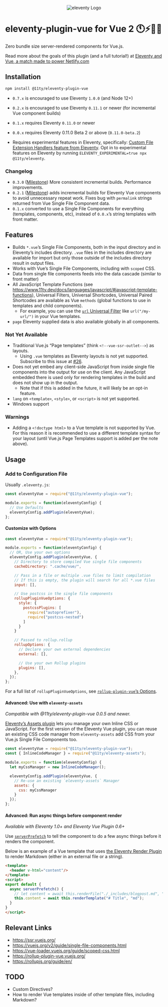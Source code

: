 <p align="center"><img src="https://www.11ty.dev/img/logo-github.png" alt="eleventy Logo"></p>

# eleventy-plugin-vue for Vue 2 🕚⚡️🎈🐀

Zero bundle size server-rendered components for Vue.js.

Read more about the goals of this plugin (and a full tutorial!) at [Eleventy and Vue, a match made to power Netlify.com](https://www.netlify.com/blog/2020/09/18/eleventy-and-vue-a-match-made-to-power-netlify.com/)

## Installation

```sh
npm install @11ty/eleventy-plugin-vue
```

* `0.7.x` is encouraged to use Eleventy `1.0.0` (and Node 12+)
* `0.2.x` is encouraged to use Eleventy `0.11.1` or newer (for incremental Vue component builds)
* `0.1.x` requires Eleventy `0.11.0` or newer
* `0.0.x` requires Eleventy 0.11.0 Beta 2 or above (`0.11.0-beta.2`)

* Requires experimental features in Eleventy, specifically: [Custom File Extension Handlers feature from Eleventy](https://github.com/11ty/eleventy/issues/117). Opt in to experimental features on Eleventy by running `ELEVENTY_EXPERIMENTAL=true npx @11ty/eleventy`.

### Changelog

* `0.3.0` ([Milestone](https://github.com/11ty/eleventy-plugin-vue/milestone/3?closed=1)) More consistent incremental builds. Performance improvements.
* `0.2.1` ([Milestone](https://github.com/11ty/eleventy-plugin-vue/milestone/2?closed=1)) adds incremental builds for Eleventy Vue components to avoid unnecessary repeat work. Fixes bug with `permalink` strings returned from Vue Single File Component data.
* `0.1.x` converted to use a Single File Components for everything (templates, components, etc), instead of `0.0.x`’s string templates with front matter.

## Features

* Builds `*.vue`’s Single File Components, both in the input directory and in Eleventy’s includes directory. `.vue` files in the includes directory are available for import but only those outside of the includes directory result in output files.
* Works with Vue’s Single File Components, including with `scoped` CSS.
* Data from single file components feeds into the data cascade (similar to front matter)
* All JavaScript Template Functions (see https://www.11ty.dev/docs/languages/javascript/#javascript-template-functions), Universal Filters, Universal Shortcodes, Universal Paired Shortcodes are available as Vue `methods` (global functions to use in templates and child components). 
  * For example, you can  use the [`url` Universal Filter](https://www.11ty.dev/docs/filters/url/) like `url("/my-url/")` in your Vue templates.
* `page` Eleventy supplied data is also available globally in all components.

### Not Yet Available

* Traditional Vue.js “Page templates” (think `<!--vue-ssr-outlet-->`) as layouts.
  * Using `.vue` templates as Eleventy layouts is not yet supported. Subscribe to this issue at [#26](https://github.com/11ty/eleventy-plugin-vue/issues/26).
* Does not yet embed any client-side JavaScript from inside single file components into the output for use on the client. Any JavaScript embedded there is used only for rendering templates in the build and does not show up in the output.
  * Note that if this is added in the future, it will likely be an opt-in feature.
* `lang` on `<template>`, `<style>`, or `<script>` is not yet supported.
* Windows support

### Warnings

* Adding a `<!doctype html>` to a Vue template is not supported by Vue. For this reason it is recommended to use a different template syntax for your layout (until Vue.js Page Templates support is added per the note above).

## Usage

### Add to Configuration File

Usually `.eleventy.js`:

```js
const eleventyVue = require("@11ty/eleventy-plugin-vue");

module.exports = function(eleventyConfig) {
  // Use Defaults
  eleventyConfig.addPlugin(eleventyVue);
};
```

#### Customize with Options

```js
const eleventyVue = require("@11ty/eleventy-plugin-vue");

module.exports = function(eleventyConfig) {
  // OR, Use your own options
  eleventyConfig.addPlugin(eleventyVue, {
    // Directory to store compiled Vue single file components
    cacheDirectory: ".cache/vue/",

    // Pass in a file or multiple .vue files to limit compilation
    // If this is empty, the plugin will search for all *.vue files
    input: [],

    // Use postcss in the single file components
    rollupPluginVueOptions: {
      style: {
        postcssPlugins: [
          require("autoprefixer"),
          require("postcss-nested")
        ]
      }
    }

    // Passed to rollup.rollup
    rollupOptions: {
      // Declare your own external dependencies
      external: [],

      // Use your own Rollup plugins
      plugins: [],
    },
  });
};
```

For a full list of `rollupPluginVueOptions`, see [`rollup-plugin-vue`’s Options](https://rollup-plugin-vue.vuejs.org/options.html#include).

#### Advanced: Use with `eleventy-assets`

_Compatible with @11ty/eleventy-plugin-vue 0.0.5 and newer._

[Eleventy’s Assets plugin](https://github.com/11ty/eleventy-assets) lets you manage your own Inline CSS or JavaScript. For the first version of the Eleventy Vue plugin, you can reuse an existing CSS code manager from `eleventy-assets` add CSS from your Vue.js Single File Components too.

```js
const eleventyVue = require("@11ty/eleventy-plugin-vue");
const { InlineCodeManager } = require("@11ty/eleventy-assets");

module.exports = function(eleventyConfig) {
  let myCssManager = new InlineCodeManager();

  eleventyConfig.addPlugin(eleventyVue, {
    // Re-use an existing `eleventy-assets` Manager
    assets: {
      css: myCssManager
    }
  });
};
```

#### Advanced: Run async things before component render

_Available with Eleventy 1.0+ and Eleventy Vue Plugin 0.6+_

Use [`serverPrefetch`](https://ssr.vuejs.org/guide/data.html) to tell the component to do a few async things before it renders the component.

Below is an example of a Vue template that uses [the Eleventy Render Plugin](https://11ty.dev/docs/plugins/render/) to render Markdown (either in an external file or a string).

```html
<template>
  <header v-html="content"/>
</template>
<script>
export default {
  async serverPrefetch() {
    // let content = await this.renderFile("./_includes/blogpost.md", "md");
    this.content = await this.renderTemplate("# Title", "md");
  }
}
</script>
```

## Relevant Links

* https://ssr.vuejs.org/
* https://vuejs.org/v2/guide/single-file-components.html
* https://vue-loader.vuejs.org/guide/scoped-css.html
* https://rollup-plugin-vue.vuejs.org/
* https://rollupjs.org/guide/en/
<!-- https://github.com/tj/consolidate.js/ -->

## TODO

* Custom Directives?
* How to render Vue templates inside of other template files, including Markdown?